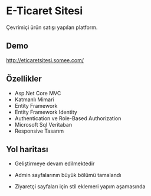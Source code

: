 
# E-Ticaret Sitesi

Çevrimiçi ürün satışı yapılan platform.


## Demo

http://eticaretsitesi.somee.com/

  
## Özellikler

- Asp.Net Core MVC
- Katmanlı Mimari
- Entity Framework
- Entity Framework Identity
- Authentication ve Role-Based Authorization
- Microsoft Sql Veritaban
- Responsive Tasarım

  
## Yol haritası

- Geliştirmeye devam edilmektedir

- Admin sayfalarının büyük bölümü tamalandı

- Ziyaretçi sayfaları için stil eklemeri yapım aşamasında

  